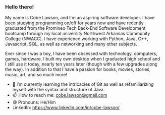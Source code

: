 ### Hello there!

My name is Cobe Lawson, and I'm an aspiring software developer. I have been studying programming on/off for years now and have recently graduated from the Promineo Tech Back-End Software Development bootcamp through my local university Northwest Arkansas Community College (NWACC). I have experience working with Python, Java, C++, Javascript, SQL, as well as networking and many other subjects. 

Ever since I was a boy, I have been obsessed with technology, computers, games, hardware. I built my own desktop when I graduated high school and I still use it today, nearly ten years later (though with a few upgrades along the way). In addition to that I have a passion for books, movies, stories, music, art, and so much more!


- 🌱 I’m currently learning the intricacies of Git as well as refamiliarizing myself with the syntax and structure of Java.
- 📫 How to reach me: cobe.lawson@gmail.com
- 😄 Pronouns: He/Him
- LinkedIn: https://www.linkedin.com/in/cobe-lawson/
